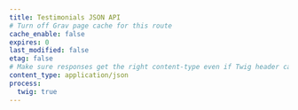 ```yaml
---
title: Testimonials JSON API
# Turn off Grav page cache for this route
cache_enable: false
expires: 0
last_modified: false
etag: false
# Make sure responses get the right content-type even if Twig header call is removed
content_type: application/json
process:
  twig: true
---
```

